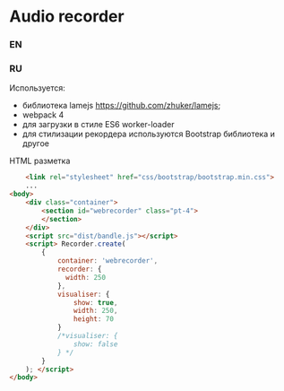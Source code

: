# Audio recorder

### EN

### RU

Используется:
 - библиотека lamejs https://github.com/zhuker/lamejs;
 - webpack 4
 - для загрузки в стиле ES6 worker-loader
 - для стилизации рекордера используются Bootstrap библиотека
 и другое


HTML разметка
```html
    <link rel="stylesheet" href="css/bootstrap/bootstrap.min.css">
    ...
<body>
    <div class="container">
        <section id="webrecorder" class="pt-4">
        </section>
    </div>
    <script src="dist/bandle.js"></script>
    <script> Recorder.create(
        {
            container: 'webrecorder',
            recorder: {
              width: 250
            },
            visualiser: {
                show: true,
                width: 250,
                height: 70
            }
            /*visualiser: {
                show: false
            } */
        }
    ); </script>
</body>
```